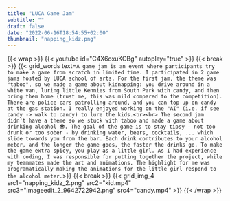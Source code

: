 ```yaml
---
title: "LUCA Game Jam"
subtitle: ""
draft: false
date: "2022-06-16T18:54:55+02:00"
thumbnail: "napping_kidz.png"
---
```

{{< wrap >}}
{{< youtube id="C4X6oxuKCBg" autoplay="true" >}}
{{< break >}}
{{< grid_words text=`A game jam is an event where participants try to make a game from scratch in limited time. I participated in 2 game jams hosted by LUCA school of arts. For the first jam, the theme was "taboo", so we made a game about kidnapping: you drive around in a white van, luring little Kennies from South Park with candy, and then bring them home (trust me, this was mild compared to the competition). There are police cars patrolling around, and you can top up on candy at the gas station. I really enjoyed working on the "AI" (i.e. if see candy -> walk to candy) to lure the kids.<br><br>
The second jam didn't have a theme so we stuck with taboo and made a game about drinking alcohol 😎. The goal of the game is to stay tipsy - not too drunk or too sober - by drinking water, beers, cocktails, ... which slide towards you from the bar. Each drink contributes to your alcohol meter, and the longer the game goes, the faster the drinks go. To make the game extra spicy, you play as a little girl. As I had experience with coding, I was responsible for putting together the project, while my teammates made the art and animations. The highlight for me was programatically making the animations for the little girl respond to the alcohol meter.`>}}
{{< break >}}
{{< grid_img_4 src1="napping_kidz_2.png" src2="kid.mp4" src3="imageedit_2_9642722942.png" src4="candy.mp4" >}}
{{< /wrap >}}